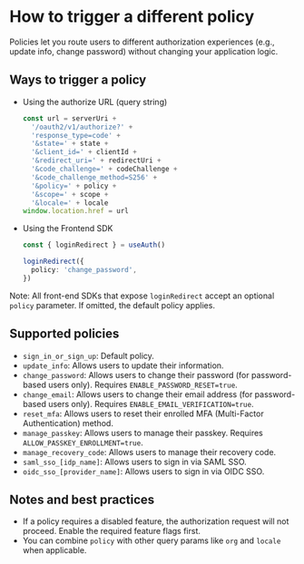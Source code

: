 # How to trigger a different policy

Policies let you route users to different authorization experiences (e.g., update info, change password) without changing your application logic.

## Ways to trigger a policy

- Using the authorize URL (query string)
  ```ts
  const url = serverUri +
    '/oauth2/v1/authorize?' +
    'response_type=code' +
    '&state=' + state +
    '&client_id=' + clientId +
    '&redirect_uri=' + redirectUri +
    '&code_challenge=' + codeChallenge +
    '&code_challenge_method=S256' +
    '&policy=' + policy +
    '&scope=' + scope +
    '&locale=' + locale
  window.location.href = url
  ```

- Using the Frontend SDK
  ```ts
  const { loginRedirect } = useAuth()

  loginRedirect({
    policy: 'change_password',
  })
  ```

Note: All front-end SDKs that expose `loginRedirect` accept an optional `policy` parameter. If omitted, the default policy applies.

## Supported policies

- `sign_in_or_sign_up`: Default policy.
- `update_info`: Allows users to update their information.
- `change_password`: Allows users to change their password (for password-based users only). Requires `ENABLE_PASSWORD_RESET=true`.
- `change_email`: Allows users to change their email address (for password-based users only). Requires `ENABLE_EMAIL_VERIFICATION=true`.
- `reset_mfa`: Allows users to reset their enrolled MFA (Multi-Factor Authentication) method.
- `manage_passkey`: Allows users to manage their passkey. Requires `ALLOW_PASSKEY_ENROLLMENT=true`.
- `manage_recovery_code`: Allows users to manage their recovery code.
- `saml_sso_[idp_name]`: Allows users to sign in via SAML SSO.
- `oidc_sso_[provider_name]`: Allows users to sign in via OIDC SSO.

## Notes and best practices

- If a policy requires a disabled feature, the authorization request will not proceed. Enable the required feature flags first.
- You can combine `policy` with other query params like `org` and `locale` when applicable.

